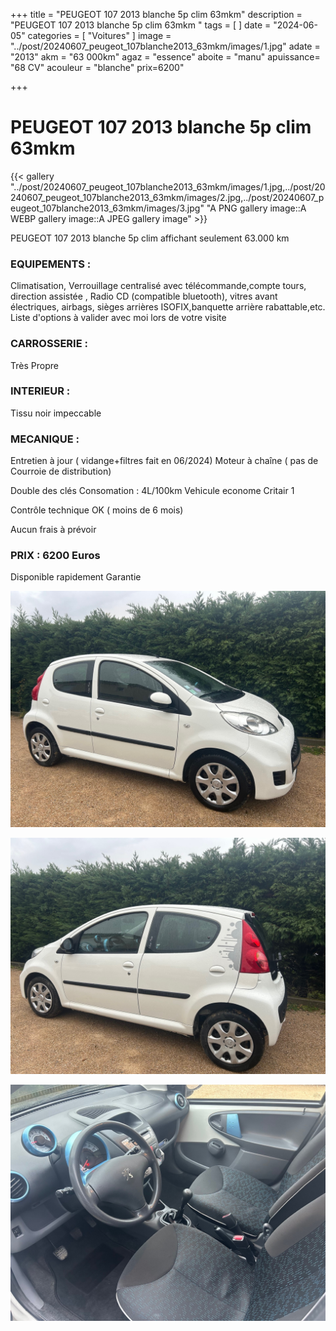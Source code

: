 +++
title = "PEUGEOT 107 2013 blanche 5p clim 63mkm"
description = "PEUGEOT 107 2013 blanche 5p clim 63mkm  "
tags = [
]
date = "2024-06-05"
categories = [
    "Voitures"
]
image = "../post/20240607_peugeot_107blanche2013_63mkm/images/1.jpg"
adate = "2013"
akm = "63 000km"
agaz = "essence"
aboite = "manu"
apuissance= "68 CV"
acouleur = "blanche"
prix=6200"

+++

# PEUGEOT 107 2013 blanche 5p clim 63mkm

{{< gallery  "../post/20240607_peugeot_107blanche2013_63mkm/images/1.jpg,../post/20240607_peugeot_107blanche2013_63mkm/images/2.jpg,../post/20240607_peugeot_107blanche2013_63mkm/images/3.jpg" "A PNG gallery image::A WEBP gallery image::A JPEG gallery image" >}}
 


PEUGEOT 107 2013 blanche 5p clim affichant seulement 63.000 km


### EQUIPEMENTS :
Climatisation, Verrouillage centralisé avec télécommande,compte tours, direction assistée , Radio CD (compatible bluetooth), vitres avant électriques, airbags, sièges arrières ISOFIX,banquette arrière rabattable,etc.
Liste d'options à valider avec moi lors de votre visite


### CARROSSERIE :
Très Propre


### INTERIEUR :
Tissu noir impeccable

### MECANIQUE :
Entretien à jour ( vidange+filtres fait en 06/2024)
Moteur à chaîne ( pas de Courroie de distribution)

Double des clés
Consomation : 4L/100km
Vehicule econome
Critair 1

Contrôle technique OK ( moins de 6 mois)

Aucun frais à prévoir


### PRIX : 6200 Euros

Disponible rapidement
Garantie

<!-- more -->


![](images/1.jpg)

![](images/2.jpg)

![](images/3.jpg)

